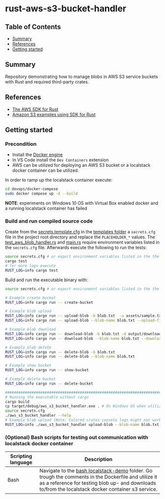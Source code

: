 # rust-aws-s3-bucket-handler

## Table of Contents

- [Summary](#summary)
- [References](#references)
- [Getting started](#getting-started)

## Summary

Repository demonstrating how to manage blobs in AWS S3 service buckets with Rust and required third-party crates.


## References

- [The AWS SDK for Rust ](https://www.serverlessguru.com/blog/aws-sdk-for-rust-getting-started)
- [Amazon S3 examples using SDK for Rust](https://docs.aws.amazon.com/sdk-for-rust/latest/dg/rust_s3_code_examples.html)

## Getting started

### Precondition

- Install the [Docker engine](https://docs.docker.com/engine/install/)
- In VS Code install the `Dev Containers` extension 
- AWS can be utilized for deploying an AWS S3 bucket or a localstack docker container can be utilized. 

In order to ramp up the localstack container execute:

```bash
cd devops/docker-compose
sudo docker compose up -d --build
```

**NOTE**: experiments on Windows 10 OS with Virtual Box enabled docker and a running localstack container has failed

### Build and run compiled source code 

Create from the [secrets.template.cfg](./templates/secrets.template.cfg) in the [templates folder](./templates/) a `secrets.cfg` file in the project root directory and replace the `PLACEHOLDER_*` values. The [test_aws_blob_handler.rs](./test/test_aws_blob_handler.rs) and [main.rs](./src/main.rs) require environment variables listed in the `secrets.cfg` file.
Afterwards execute the following to run the tests:

```bash
source secrets.cfg # or export environment variables listed in the the template.secrets.cfg manually
cargo test
# for more logs execute
RUST_LOG=info cargo test
```

Build and run the executable binary with:

```bash
source secrets.cfg # or export environment variables listed in the the template.secrets.cfg manually

# Example create bucket 
RUST_LOG=info cargo run -- create-bucket

# Example blob upload
RUST_LOG=info cargo run -- upload-blob -b blob.txt  -u assets/sample.txt
RUST_LOG=info cargo run -- upload-blob --blob-name blob.txt --upload-file-path assets/sample.txt 

# Example blob download
RUST_LOG=info cargo run -- download-blob -b blob.txt -d output/download.txt
RUST_LOG=info cargo run -- download-blob --blob-name blob.txt --download-file-path "output/download.txt"

# Example blob delete
RUST_LOG=info cargo run -- delete-blob -b blob.txt
RUST_LOG=info cargo run -- delete-blob --blob-name blob.txt

# Example show bucket
RUST_LOG=info cargo run -- show-bucket

# Example delete bucket
RUST_LOG=info cargo run -- delete-bucket

#####################################################################################################################
# Running the executable without cargo  
cargo build
cp target/debug/aws_s3_bucket_handler.exe . # On Windows OS when utilizing Git Bash or WSL
source secrets.cfg
./aws_s3_bucket_handler --help
# Example blob upload (Note: Colored crates console logs might not work on certain terminals): 
RUST_LOG=info ./aws_s3_bucket_handler upload-blob --blob-name blob.txt --upload-file-path assets/sample.txt 
```

### (Optional) Bash scripts for testing out communication with localstack docker container

| Scripting language | Description | 
|----------|----------|
| Bash | Navigate to the [bash localstack-demo](./devops/docker-compose/bash/) folder. Go trough the comments in the Dockerfile and utilize it as a reference for testing blob up- and downloads to/from the localstack docker container s3 service. | 
